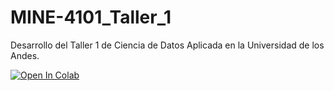 # MINE-4101_Taller_1
Desarrollo del Taller 1 de Ciencia de Datos Aplicada en la Universidad de los Andes.

[![Open In Colab](https://colab.research.google.com/assets/colab-badge.svg)](https://colab.research.google.com/github/fcochaux/MINE-4101_Taller_1/blob/main/MINE-4101_Taller_1.ipynb#scrollTo=I30dHl6Qu9AT)
